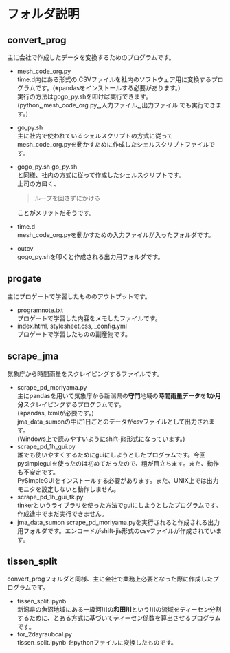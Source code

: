 # フォルダ説明
## convert_prog  
主に会社で作成したデータを変換するためのプログラムです。  
- mesh_code_org.py  
    time.d内にある形式の.CSVファイルを社内のソフトウェア用に変換するプログラムです。(※pandasをインストールする必要があります。)  
    実行の方法はgogo_py.shを叩けば実行できます。  
    (python␣mesh_code_org.py␣入力ファイル␣出力ファイル でも実行できます。)
- go_py.sh  
    主に社内で使われているシェルスクリプトの方式に従ってmesh_code_org.pyを動かすために作成したシェルスクリプトファイルです。
- gogo_py.sh
    go_py.sh  
    と同様、社内の方式に従って作成したシェルスクリプトです。  
    上司の方曰く、  
    
    > ループを回さずにかける  
    
    ことがメリットだそうです。

- time.d  
    mesh_code_org.pyを動かすための入力ファイルが入ったフォルダです。
- outcv  
    gogo_py.shを叩くと作成される出力用フォルダです。

## progate
主にプロゲートで学習したもののアウトプットです。
- programnote.txt  
    プロゲートで学習した内容をメモしたファイルです。
- index.html, stylesheet.css, _config.yml  
    プロゲートで学習したものの副産物です。

## scrape_jma
気象庁から時間雨量をスクレイピングするファイルです。
- scrape_pd_moriyama.py  
主にpandasを用いて気象庁から新潟県の**守門**地域の**時間雨量データ**を**1か月分**スクレイピングするプログラムです。  
(※pandas, lxmlが必要です。)  
jma_data_sumonの中に1日ごとのデータがcsvファイルとして出力されます。  
(Windows上で読みやすいようにshift-jis形式になっています。)
- scrape_pd_1h_gui.py  
誰でも使いやすくするためにguiにしようとしたプログラムです。今回pysimpleguiを使ったのは初めてだったので、粗が目立ちます。また、動作も不安定です。  
PySimpleGUIをインストールする必要があります。また、UNIX上では出力モニタを設定しないと動作しません。
- scrape_pd_1h_gui_tk.py  
tinkerというライブラリを使った方法でguiにしようとしたプログラムです。作成途中でまだ実行できません。
- jma_data_sumon
scrape_pd_moriyama.pyを実行されると作成される出力用フォルダです。エンコードがshift-jis形式のcsvファイルが作成されています。  

## tissen_split
convert_progフォルダと同様、主に会社で業務上必要となった際に作成したプログラムです。
- tissen_split.ipynb  
    新潟県の魚沼地域にある一級河川の**和田川**という川の流域をティーセン分割するために、とある方式に基づいてティーセン係数を算出させるプログラムです。
- for_2dayraubcal.py  
    tissen_split.ipynb をpythonファイルに変換したものです。